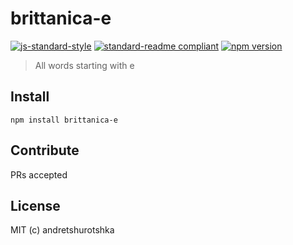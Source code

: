 # brittanica-e

[![js-standard-style](https://img.shields.io/badge/code%20style-standard-brightgreen.svg?style=flat-square)](http://standardjs.com/)
[![standard-readme compliant](https://img.shields.io/badge/standard--readme-OK-green.svg?style=flat-square)](https://github.com/RichardLitt/standard-readme)
[![npm version](https://img.shields.io/npm/v/brittanica-e.svg?style=flat-square)](https://badge.fury.io/js/brittanica-e)

> All words starting with e

## Install
```
npm install brittanica-e
```

## Contribute

PRs accepted

## License

MIT (c) andretshurotshka
